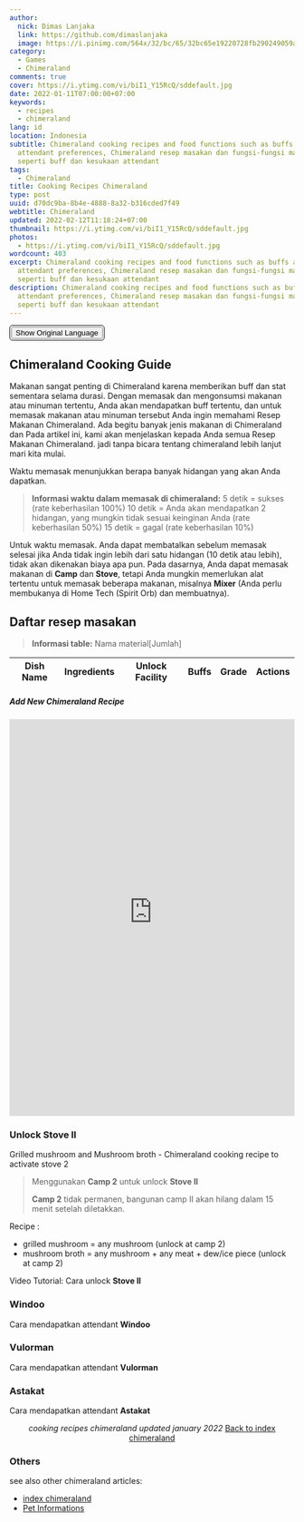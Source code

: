 ```yaml
---
author:
  nick: Dimas Lanjaka
  link: https://github.com/dimaslanjaka
  image: https://i.pinimg.com/564x/32/bc/65/32bc65e19220728fb290249059a7242a.jpg
category:
  - Games
  - Chimeraland
comments: true
cover: https://i.ytimg.com/vi/biI1_Y15RcQ/sddefault.jpg
date: 2022-01-11T07:00:00+07:00
keywords:
  - recipes
  - chimeraland
lang: id
location: Indonesia
subtitle: Chimeraland cooking recipes and food functions such as buffs and
  attendant preferences, Chimeraland resep masakan dan fungsi-fungsi makanan
  seperti buff dan kesukaan attendant
tags:
  - Chimeraland
title: Cooking Recipes Chimeraland
type: post
uuid: d70dc9ba-8b4e-4888-8a32-b316cded7f49
webtitle: Chimeraland
updated: 2022-02-12T11:18:24+07:00
thumbnail: https://i.ytimg.com/vi/biI1_Y15RcQ/sddefault.jpg
photos:
  - https://i.ytimg.com/vi/biI1_Y15RcQ/sddefault.jpg
wordcount: 403
excerpt: Chimeraland cooking recipes and food functions such as buffs and
  attendant preferences, Chimeraland resep masakan dan fungsi-fungsi makanan
  seperti buff dan kesukaan attendant
description: Chimeraland cooking recipes and food functions such as buffs and
  attendant preferences, Chimeraland resep masakan dan fungsi-fungsi makanan
  seperti buff dan kesukaan attendant
---
```


<!-- translator -->
<style>
  .translated-ltr {
    margin-top: -40px;
  }

  .translated-ltr {
    margin-top: -40px;
  }

  .goog-te-banner-frame {
    display: none;
    margin-top: -20px;
  }

  .goog-logo-link {
    display: none !important;
  }

  .goog-te-gadget {
    color: transparent !important;
  }

  .goog-widget-wrapper {
    border: solid black 1px;
    padding: 2px;
    border-radius: 5px;
    width: fit-content;
  }

  #resetLang {
    width: 100%;
  }
</style>

<div class="goog-widget-wrapper">
  <div id="google_translate_element"></div> <button onclick="restoreLang()" class="notranslate" id="resetLang">Show
    Original Language</button>
</div>

<script type="text/javascript">
  function googleTranslateElementInit() {
    new google.translate.TranslateElement({ pageLanguage: 'auto' }, 'google_translate_element');
  }
  function restoreLang() {
    var iframe = document.getElementsByClassName('goog-te-banner-frame')[0];
    if (!iframe) return;

    var innerDoc = iframe.contentDocument || iframe.contentWindow.document;
    var restore_el = innerDoc.getElementsByTagName("button");

    for (var i = 0; i < restore_el.length; i++) {
      if (restore_el[i].id.indexOf("restore") >= 0) {
        restore_el[i].click();
        var close_el = innerDoc.getElementsByClassName("goog-close-link");
        close_el[0].click();
        return;
      }
    }
  }
</script>
<script type="text/javascript"
  src="//translate.google.com/translate_a/element.js?cb=googleTranslateElementInit"></script>

## Chimeraland Cooking Guide
Makanan sangat penting di Chimeraland karena memberikan buff dan stat sementara selama durasi. Dengan memasak dan mengonsumsi makanan atau minuman tertentu, Anda akan mendapatkan buff tertentu, dan untuk memasak makanan atau minuman tersebut Anda ingin memahami Resep Makanan Chimeraland.
Ada begitu banyak jenis makanan di Chimeraland dan Pada artikel ini, kami akan menjelaskan kepada Anda semua Resep Makanan Chimeraland. jadi tanpa bicara tentang chimeraland lebih lanjut mari kita mulai.

Waktu memasak menunjukkan berapa banyak hidangan yang akan Anda dapatkan.

> **Informasi waktu dalam memasak di chimeraland:**
> 5 detik = sukses (rate keberhasilan 100%)
> 10 detik = Anda akan mendapatkan 2 hidangan, yang mungkin tidak sesuai keinginan Anda (rate keberhasilan 50%)
> 15 detik = gagal (rate keberhasilan 10%)

Untuk waktu memasak. Anda dapat membatalkan sebelum memasak selesai jika Anda tidak ingin lebih dari satu hidangan (10 detik atau lebih), tidak akan dikenakan biaya apa pun. Pada dasarnya, Anda dapat memasak makanan di **Camp** dan **Stove**, tetapi Anda mungkin memerlukan alat tertentu untuk memasak beberapa makanan, misalnya **Mixer** (Anda perlu membukanya di Home Tech (Spirit Orb) dan membuatnya).

## Daftar resep masakan

> **Informasi table:**
> Nama material[Jumlah]

<ins class="adsbygoogle" style="display: block; text-align: center" data-ad-layout="in-article" data-ad-format="fluid"
  data-ad-client="ca-pub-1165447249910969" data-ad-slot="7724988334"></ins>
<script>
  (adsbygoogle = window.adsbygoogle || []).push({});
</script>
<table class="table table-striped table-bordered notranslate" notranslate id="recipes">
  <thead>
    <tr>
      <th>Dish Name</th>
      <th>Ingredients</th>
      <th>Unlock Facility</th>
      <th>Buffs</th>
      <th>Grade</th>
      <th>Actions</th>
    </tr>
  </thead>
  <tbody></tbody>
</table>
<!--
    <tr>
      <td></td>
      <td></td>
      <td></td>
      <td></td>
      <td></td>
      <td></td>
    </tr>
-->

<h5>Add New Chimeraland Recipe</h5>
<iframe src="https://backend.webmanajemen.com/chimeraland/recipes.php" frameborder="0" width="100%"
  height="700px"></iframe>

<!-- references
  https://zilliongamer.com/chimeraland/c/items-list/food-epic-grad
  https://theclashify.com/chimeraland-cooking-recipes/
-->

<link rel="stylesheet" href="https://cdn.datatables.net/1.11.4/css/jquery.dataTables.min.css" />
<link rel="stylesheet" href="https://cdn.datatables.net/responsive/2.2.9/css/responsive.dataTables.min.css">
<script src="https://code.jquery.com/jquery-3.5.1.js"></script>
<script src="https://cdn.datatables.net/1.11.4/js/jquery.dataTables.min.js"></script>
<script src="https://cdn.datatables.net/responsive/2.2.9/js/dataTables.responsive.min.js"></script>
<style>
  .mdui-theme-layout-dark .mdui-typo table th,
  .mdui-theme-layout-dark .mdui-typo table thead th,
  .mdui-theme-layout-dark [class^="dataTables_"],
  .mdui-theme-layout-dark [id^="DataTables_Table"],
  .mdui-theme-layout-dark table.dataTable {
    background-color: black !important;
    color: white;
    font-family: "Courier New", Courier, monospace;
  }

  .mdui-theme-layout-dark table.dataTable * {
    background-color: black !important;
    background-repeat: no-repeat;
    color: white;
  }

  .mdui-theme-layout-dark table.dataTable td {
    border: 0.1em solid white;
  }
</style>
<script>
  document.addEventListener("DOMContentLoaded", function () {
    fetch("https://backend.webmanajemen.com/chimeraland/recipes.php?json")
      .then((response) => response.json())
      .then((data) => {
        /**
         * @type {string[]}
         **/
        const recipes = data.data;
        const table = document.querySelector("table#recipes");
        const tbody = table.querySelector("tbody");
        for (let index = 0; index < recipes.length; index++) {
          const recipe = recipes[index];
          let facility = recipe[2]
            .split(/\s/gim)
            .map((str, index) => {
              //console.log(str, index);
              if (index === 1 && str.startsWith('i')) {
                return str.toUpperCase();
              }
              return str.charAt(0).toUpperCase() + str.slice(1);
            })
            .join(" ");
          const tr = `<tr><td>${recipe[0]}</td> <td>${recipe[1]}</td> <td>${facility}</td> <td>${recipe[3]}</td> <td>${recipe[4]}</td> <td>${recipe[5]}</td></tr>`;
          tbody.innerHTML += tr;
        }
        return data;
      })
      .then((data) => {
        let table = new DataTable("table#recipes", { responsive: true, });
      }, 4000);
  });
</script>

<!-- playground https://codepen.io/dimaslanjaka/pen/gOXWPra -->
<link rel="stylesheet" href="Recipes/style.css" />
<script src="Recipes/script.js"></script>

### Unlock Stove II
Grilled mushroom and Mushroom broth - Chimeraland cooking recipe to activate stove 2

> Menggunakan **Camp 2** untuk unlock **Stove II**
>
> **Camp 2** tidak permanen, bangunan camp II akan hilang dalam 15 menit setelah diletakkan.

Recipe :
- grilled mushroom = any mushroom (unlock at camp 2)
- mushroom broth = any mushroom + any meat + dew/ice piece (unlock at camp 2)

Video Tutorial:
Cara unlock **Stove II**
<amp-youtube
      id="video-container-1"
      data-videoid="I_QH6jv7rzA"
      width="480"
      height="270"
      layout="responsive"
    >
      <amp-img
        src="https://img.youtube.com/vi/I_QH6jv7rzA/sddefault.jpg"
        placeholder
        layout="fill"
      />
    </amp-youtube>

### Windoo
Cara mendapatkan attendant **Windoo**
<amp-youtube
      id="video-container-2"
      data-videoid="P5uAFGr33YA"
      width="480"
      height="270"
      layout="responsive"
    >
      <amp-img
        src="https://img.youtube.com/vi/P5uAFGr33YA/sddefault.jpg"
        placeholder
        layout="fill"
      />
    </amp-youtube>

### Vulorman
Cara mendapatkan attendant **Vulorman**
<amp-youtube
      id="video-container-3"
      data-videoid="5K-X_U2YwAI"
      width="480"
      height="270"
      layout="responsive"
    >
      <amp-img
        src="https://img.youtube.com/vi/5K-X_U2YwAI/sddefault.jpg"
        placeholder
        layout="fill"
      />
    </amp-youtube>

### Astakat
Cara mendapatkan attendant **Astakat**
<amp-youtube
      id="video-container-4"
      data-videoid="NYYoisSMqkM"
      width="480"
      height="270"
      layout="responsive"
    >
      <amp-img
        src="https://img.youtube.com/vi/NYYoisSMqkM/sddefault.jpg"
        placeholder
        layout="fill"
      />
    </amp-youtube>

<center><i>cooking recipes chimeraland updated january 2022</i> <a href="index.html">Back to index chimeraland</a></center>

### Others
see also other chimeraland articles:
- [index chimeraland](index.html)
- [Pet Informations](Pets.html)

